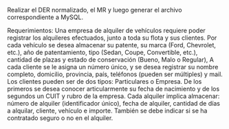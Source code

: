 Realizar el DER normalizado, el MR y luego generar el archivo correspondiente a MySQL. 

Requerimientos:
Una empresa de alquiler de vehículos requiere poder registrar los alquileres efectuados, junto a toda su flota y sus clientes. Por cada vehículo se desea almacenar su patente, su marca (Ford, Chevrolet, etc.), año de patentamiento, tipo (Sedan, Coupe, Convertible, etc.), cantidad de plazas y estado de conservación (Bueno, Malo o Regular), A cada cliente se le asigna un número único, y se desea registrar su nombre completo, domicilio, provincia, país, teléfonos (pueden ser múltiples) y mail. Los clientes pueden ser de dos tipos: Particulares o Empresa. De los primeros se desea conocer  articularmente su fecha de nacimiento y de los segundos un CUIT y rubro de la empresa. Cada alquiler implica almacenar: número de alquiler (identificador único), fecha de alquiler, cantidad de días a alquilar, cliente, vehículo e importe. También se debe indicar si se ha contratado seguro o no en el alquiler.

